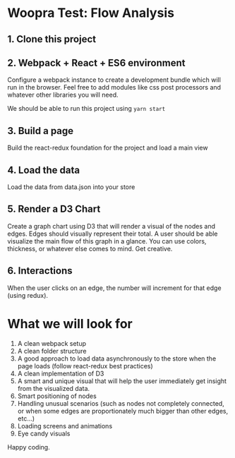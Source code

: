 # Woopra Test: Flow Analysis

## 1. Clone this project

## 2. Webpack + React + ES6 environment

Configure a webpack instance to create a development bundle which will run in the browser. Feel free to add modules like css post processors and whatever other libraries you will need.

We should be able to run this project using ```yarn start```

## 3. Build a page

Build the react-redux foundation for the project and load a main view

## 4. Load the data

Load the data from data.json into your store

## 5. Render a D3 Chart

Create a graph chart using D3 that will render a visual of the nodes and edges. Edges should visually represent their total. A user should be able visualize the main flow of this graph in a glance. You can use colors, thickness, or whatever else comes to mind. Get creative.

## 6. Interactions

When the user clicks on an edge, the number will increment for that edge (using redux).

# What we will look for

1. A clean webpack setup
1. A clean folder structure
1. A good approach to load data asynchronously to the store when the page loads (follow react-redux best practices) 
1. A clean implementation of D3
1. A smart and unique visual that will help the user immediately get insight from the visualized data.
1. Smart positioning of nodes
1. Handling unusual scenarios (such as nodes not completely connected, or when some edges are proportionately much bigger than other edges, etc...)
1. Loading screens and animations
1. Eye candy visuals

Happy coding.
